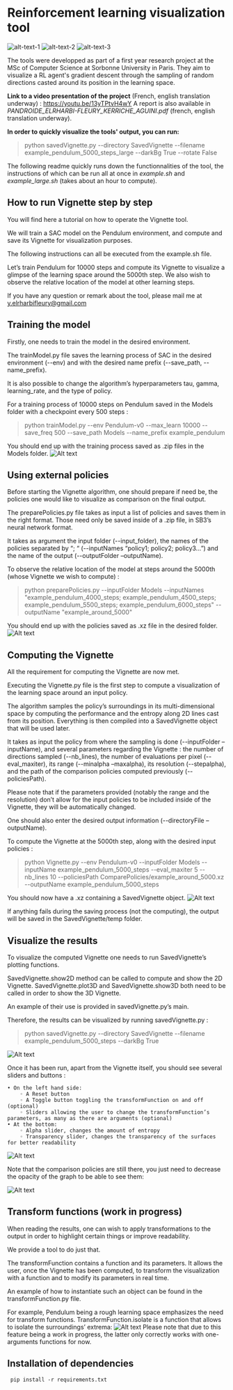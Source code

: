 # Reinforcement learning visualization tool

![alt-text-1](https://github.com/sohio92/Reinforcement-learning-visualization/blob/main/Rapport%20androide/Readme_images/Vignette_3D_intro_1.png) ![alt-text-2](https://github.com/sohio92/Reinforcement-learning-visualization/blob/main/Rapport%20androide/Readme_images/Vignette_3D_intro_2.png) ![alt-text-3](https://github.com/sohio92/Reinforcement-learning-visualization/blob/main/Rapport%20androide/Readme_images/Vignette_3D_intro_3.png)

The tools were developped as part of a first year research project at the MSc of Computer Science at Sorbonne University in Paris. They aim to visualize a RL agent's gradient descent through the sampling of random directions casted around its position in the learning space.

**Link to a video presentation of the project** (French, english translation underway) : https://youtu.be/13yTPtvH4wY
A report is also available in *PANDROIDE_ELRHARBI-FLEURY_KERRICHE_AGUINI.pdf* (french, english translation underway).

**In order to quickly visualize the tools' output, you can run:**
> python savedVignette.py --directory SavedVignette --filename example_pendulum_5000_steps_large --darkBg True --rotate False

The following readme quickly runs down the functionnalities of the tool, the instructions of which can be run all at once in *example.sh* and *example_large.sh* (takes about an hour to compute).

## How to run Vignette step by step
 
You will find here a tutorial on how to operate the Vignette tool.

We will train a SAC model on the Pendulum environment, and compute and save its Vignette for visualization purposes.

The following instructions can all be executed from the example.sh file.

Let’s train Pendulum for 10000 steps and compute its Vignette to visualize a glimpse of the learning space around the 5000th step. We also wish to observe the relative location of the model at other learning steps.

If you have any question or remark about the tool, please mail me at y.elrharbifleury@gmail.com

## Training the model

Firstly, one needs to train the model in the desired environment.

The trainModel.py file saves the learning process of SAC in the desired environment (--env) and with the desired name prefix (--save_path, --name_prefix).

It is also possible to change the algorithm’s hyperparameters tau, gamma, learning_rate, and the type of policy.

For a training process of 10000 steps on Pendulum saved in the Models folder with a checkpoint every 500 steps :
> python trainModel.py --env Pendulum-v0 --max_learn 10000 --save_freq 500 --save_path Models --name_prefix example_pendulum

You should end up with the training process saved as .zip files in the Models folder.
![Alt text](https://github.com/sohio92/Reinforcement-learning-visualization/blob/main/Rapport%20androide/Readme_images/2.png)

## Using external policies

Before starting the Vignette algorithm, one should prepare if need be, the policies one would like to visualize as comparison on the final output.

The preparePolicies.py file takes as input a list of policies and saves them in the right format. Those need only be saved inside of a .zip file, in SB3’s neural network format. 

It takes as argument the input folder (--input_folder), the names of the policies separated by “; “ (--inputNames “policy1; policy2; policy3…”) and the name of the output (--outputFolder –outputName).

To observe the relative location of the model at steps around the 5000th (whose Vignette we wish to compute) :
> python preparePolicies.py --inputFolder Models --inputNames "example_pendulum_4000_steps; example_pendulum_4500_steps; example_pendulum_5500_steps; example_pendulum_6000_steps" --outputName "example_around_5000"

You should end up with the policies saved as .xz file in the desired folder.
![Alt text](https://github.com/sohio92/Reinforcement-learning-visualization/blob/main/Rapport%20androide/Readme_images/4.png)

## Computing the Vignette
All the requirement for computing the Vignette are now met.

Executing the Vignette.py file is the first step to compute a visualization of the learning space around an input policy.

The algorithm samples the policy’s surroundings in its multi-dimensional space by computing the performance and the entropy along 2D lines cast from its position. Everything is then compiled into a SavedVignette object that will be used later.

It takes as input the policy from where the sampling is done (--inputFolder –inputName), and several parameters regarding the Vignette : the number of directions sampled (--nb_lines), the number of evaluations per pixel (--eval_maxiter), its range (--minalpha –maxalpha), its resolution (--stepalpha), and the path of the comparison policies computed previously (--policiesPath).

Please note that if the parameters provided (notably the range and the resolution) don’t allow for the input policies to be included inside of the Vignette, they will be automatically changed.

One should also enter the desired output information (--directoryFile –outputName).

To compute the Vignette at the 5000th step, along with the desired input policies :
> python Vignette.py --env Pendulum-v0 --inputFolder Models --inputName example_pendulum_5000_steps --eval_maxiter 5 --nb_lines 10 --policiesPath ComparePolicies/example_around_5000.xz --outputName example_pendulum_5000_steps

You should now have a .xz containing a SavedVignette object.
![Alt text](https://github.com/sohio92/Reinforcement-learning-visualization/blob/main/Rapport%20androide/Readme_images/6.png)

If anything fails during the saving process (not the computing), the output will be saved in the SavedVignette/temp folder.

## Visualize the results

To visualize the computed Vignette one needs to run SavedVignette’s plotting functions. 

SavedVignette.show2D method can be called to compute and show the 2D Vignette.
SavedVignette.plot3D and SavedVignette.show3D both need to be called in order to show the 3D Vignette.

An example of their use is provided in savedVignette.py’s main.

Therefore, the results can be visualized by running savedVignette.py :
> python savedVignette.py --directory SavedVignette --filename example_pendulum_5000_steps --darkBg True

![Alt text](https://github.com/sohio92/Reinforcement-learning-visualization/blob/main/Rapport%20androide/Readme_images/Vignette_3D_1.png)


Once it has been run, apart from the Vignette itself, you should see several sliders and buttons :

    • On the left hand side:
        ◦ A Reset button
        ◦ A Toggle button toggling the transformFunction on and off (optional)
        ◦ Sliders allowing the user to change the transformFunction’s parameters, as many as there are arguments (optional)
    • At the bottom: 
        ◦ Alpha slider, changes the amount of entropy
        ◦ Transparency slider, changes the transparency of the surfaces for better readability

![Alt text](https://github.com/sohio92/Reinforcement-learning-visualization/blob/main/Rapport%20androide/Readme_images/Vignette_3D_2.png)

Note that the comparison policies are still there, you just need to decrease the opacity of the graph to be able to see them:

![Alt text](https://github.com/sohio92/Reinforcement-learning-visualization/blob/main/Rapport%20androide/Readme_images/Vignette_3D_3.png)

## Transform functions (work in progress)

When reading the results, one can wish to apply transformations to the output in order to highlight certain things or improve readability.

We provide a tool to do just that.

The transformFunction contains a function and its parameters. It allows the user, once the Vignette has been computed, to transform the visualization with a function and to modify its parameters in real time.

An example of how to instantiate such an object can be found in the transformFunction.py file.

For example, Pendulum being a rough learning space emphasizes the need for transform functions. TransformFunction.isolate is a function that allows to isolate the surroundings’ extrema:
![Alt text](https://github.com/sohio92/Reinforcement-learning-visualization/blob/main/Rapport%20androide/Readme_images/12.png)
Please note that due to this feature being a work in progress, the latter only correctly works with one-arguments functions for now.

## Installation of dependencies

```
 pip install -r requirements.txt

```
